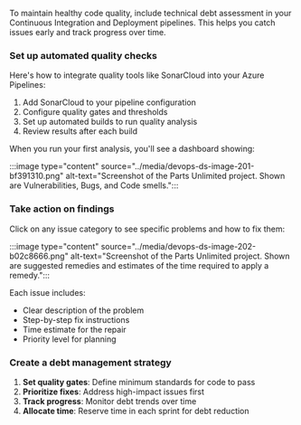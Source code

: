 To maintain healthy code quality, include technical debt assessment in your Continuous Integration and Deployment pipelines. This helps you catch issues early and track progress over time.

### Set up automated quality checks

Here's how to integrate quality tools like SonarCloud into your Azure Pipelines:

1. Add SonarCloud to your pipeline configuration
2. Configure quality gates and thresholds
3. Set up automated builds to run quality analysis
4. Review results after each build

When you run your first analysis, you'll see a dashboard showing:

:::image type="content" source="../media/devops-ds-image-201-bf391310.png" alt-text="Screenshot of the Parts Unlimited project. Shown are Vulnerabilities, Bugs, and Code smells.":::

### Take action on findings

Click on any issue category to see specific problems and how to fix them:

:::image type="content" source="../media/devops-ds-image-202-b02c8666.png" alt-text="Screenshot of the Parts Unlimited project. Shown are suggested remedies and estimates of the time required to apply a remedy.":::

Each issue includes:

- Clear description of the problem
- Step-by-step fix instructions
- Time estimate for the repair
- Priority level for planning

### Create a debt management strategy

1. **Set quality gates**: Define minimum standards for code to pass
2. **Prioritize fixes**: Address high-impact issues first
3. **Track progress**: Monitor debt trends over time
4. **Allocate time**: Reserve time in each sprint for debt reduction
